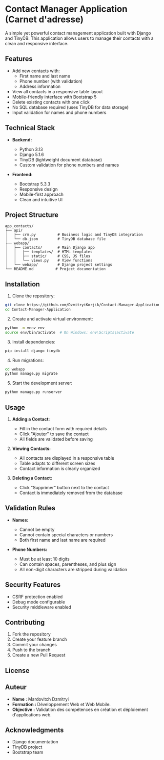 # Contact Manager Application (Carnet d'adresse)

A simple yet powerful contact management application built with Django and TinyDB. This application allows users to manage their contacts with a clean and responsive interface.

## Features

- Add new contacts with:
  - First name and last name
  - Phone number (with validation)
  - Address information
- View all contacts in a responsive table layout
- Mobile-friendly interface with Bootstrap 5
- Delete existing contacts with one click
- No SQL database required (uses TinyDB for data storage)
- Input validation for names and phone numbers

## Technical Stack

- **Backend:**
  - Python 3.13
  - Django 5.1.6
  - TinyDB (lightweight document database)
  - Custom validation for phone numbers and names

- **Frontend:**
  - Bootstrap 5.3.3
  - Responsive design
  - Mobile-first approach
  - Clean and intuitive UI

## Project Structure

```
app_contacts/
├── api/
│   ├── crm.py          # Business logic and TinyDB integration
│   └── db.json         # TinyDB database file
├── webapp/
│   ├── contacts/       # Main Django app
│   │   ├── templates/  # HTML templates
│   │   ├── static/     # CSS, JS files
│   │   └── views.py    # View functions
│   └── webapp/         # Django project settings
└── README.md          # Project documentation
```

## Installation

1. Clone the repository:
```bash
git clone https://github.com/DzmitryiKorjik/Contact-Manager-Application.git
cd Contact-Manager-Application
```

2. Create and activate virtual environment:
```bash
python -m venv env
source env/bin/activate  # On Windows: env\Scripts\activate
```

3. Install dependencies:
```bash
pip install django tinydb
```

4. Run migrations:
```bash
cd webapp
python manage.py migrate
```

5. Start the development server:
```bash
python manage.py runserver
```

## Usage

1. **Adding a Contact:**
   - Fill in the contact form with required details
   - Click "Ajouter" to save the contact
   - All fields are validated before saving

2. **Viewing Contacts:**
   - All contacts are displayed in a responsive table
   - Table adapts to different screen sizes
   - Contact information is clearly organized

3. **Deleting a Contact:**
   - Click "Supprimer" button next to the contact
   - Contact is immediately removed from the database

## Validation Rules

- **Names:**
  - Cannot be empty
  - Cannot contain special characters or numbers
  - Both first name and last name are required

- **Phone Numbers:**
  - Must be at least 10 digits
  - Can contain spaces, parentheses, and plus sign
  - All non-digit characters are stripped during validation

## Security Features

- CSRF protection enabled
- Debug mode configurable
- Security middleware enabled

## Contributing

1. Fork the repository
2. Create your feature branch
3. Commit your changes
4. Push to the branch
5. Create a new Pull Request

## License

## Auteur
- **Name :** Mardovitch Dzmitryi
- **Formation :** Développement Web et Web Mobile.
- **Objective :** Validation des compétences en création et déploiement d'applications web.

## Acknowledgments

- Django documentation
- TinyDB project
- Bootstrap team

